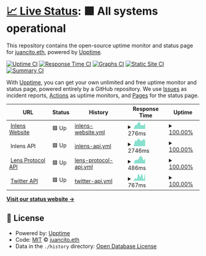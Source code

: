 # [📈 Live Status](https://status.inlens.xyz): <!--live status--> **🟩 All systems operational**

This repository contains the open-source uptime monitor and status page for [juancito.eth](https://status.inlens.xyz), powered by [Upptime](https://github.com/upptime/upptime).

[![Uptime CI](https://github.com/0xJuancito/inlens-upptime/workflows/Uptime%20CI/badge.svg)](https://github.com/0xJuancito/inlens-upptime/actions?query=workflow%3A%22Uptime+CI%22)
[![Response Time CI](https://github.com/0xJuancito/inlens-upptime/workflows/Response%20Time%20CI/badge.svg)](https://github.com/0xJuancito/inlens-upptime/actions?query=workflow%3A%22Response+Time+CI%22)
[![Graphs CI](https://github.com/0xJuancito/inlens-upptime/workflows/Graphs%20CI/badge.svg)](https://github.com/0xJuancito/inlens-upptime/actions?query=workflow%3A%22Graphs+CI%22)
[![Static Site CI](https://github.com/0xJuancito/inlens-upptime/workflows/Static%20Site%20CI/badge.svg)](https://github.com/0xJuancito/inlens-upptime/actions?query=workflow%3A%22Static+Site+CI%22)
[![Summary CI](https://github.com/0xJuancito/inlens-upptime/workflows/Summary%20CI/badge.svg)](https://github.com/0xJuancito/inlens-upptime/actions?query=workflow%3A%22Summary+CI%22)

With [Upptime](https://upptime.js.org), you can get your own unlimited and free uptime monitor and status page, powered entirely by a GitHub repository. We use [Issues](https://github.com/0xJuancito/inlens-upptime/issues) as incident reports, [Actions](https://github.com/0xJuancito/inlens-upptime/actions) as uptime monitors, and [Pages](https://status.inlens.xyz) for the status page.

<!--start: status pages-->
<!-- This summary is generated by Upptime (https://github.com/upptime/upptime) -->
<!-- Do not edit this manually, your changes will be overwritten -->
<!-- prettier-ignore -->
| URL | Status | History | Response Time | Uptime |
| --- | ------ | ------- | ------------- | ------ |
| <img alt="" src="https://icons.duckduckgo.com/ip3/inlens.xyz.ico" height="13"> [Inlens Website](http://inlens.xyz) | 🟩 Up | [inlens-website.yml](https://github.com/0xJuancito/inlens-upptime/commits/HEAD/history/inlens-website.yml) | <details><summary><img alt="Response time graph" src="./graphs/inlens-website/response-time-week.png" height="20"> 276ms</summary><br><a href="https://status.inlens.xyz/history/inlens-website"><img alt="Response time 419" src="https://img.shields.io/endpoint?url=https%3A%2F%2Fraw.githubusercontent.com%2F0xJuancito%2Finlens-upptime%2FHEAD%2Fapi%2Finlens-website%2Fresponse-time.json"></a><br><a href="https://status.inlens.xyz/history/inlens-website"><img alt="24-hour response time 242" src="https://img.shields.io/endpoint?url=https%3A%2F%2Fraw.githubusercontent.com%2F0xJuancito%2Finlens-upptime%2FHEAD%2Fapi%2Finlens-website%2Fresponse-time-day.json"></a><br><a href="https://status.inlens.xyz/history/inlens-website"><img alt="7-day response time 276" src="https://img.shields.io/endpoint?url=https%3A%2F%2Fraw.githubusercontent.com%2F0xJuancito%2Finlens-upptime%2FHEAD%2Fapi%2Finlens-website%2Fresponse-time-week.json"></a><br><a href="https://status.inlens.xyz/history/inlens-website"><img alt="30-day response time 511" src="https://img.shields.io/endpoint?url=https%3A%2F%2Fraw.githubusercontent.com%2F0xJuancito%2Finlens-upptime%2FHEAD%2Fapi%2Finlens-website%2Fresponse-time-month.json"></a><br><a href="https://status.inlens.xyz/history/inlens-website"><img alt="1-year response time 419" src="https://img.shields.io/endpoint?url=https%3A%2F%2Fraw.githubusercontent.com%2F0xJuancito%2Finlens-upptime%2FHEAD%2Fapi%2Finlens-website%2Fresponse-time-year.json"></a></details> | <details><summary><a href="https://status.inlens.xyz/history/inlens-website">100.00%</a></summary><a href="https://status.inlens.xyz/history/inlens-website"><img alt="All-time uptime 99.98%" src="https://img.shields.io/endpoint?url=https%3A%2F%2Fraw.githubusercontent.com%2F0xJuancito%2Finlens-upptime%2FHEAD%2Fapi%2Finlens-website%2Fuptime.json"></a><br><a href="https://status.inlens.xyz/history/inlens-website"><img alt="24-hour uptime 100.00%" src="https://img.shields.io/endpoint?url=https%3A%2F%2Fraw.githubusercontent.com%2F0xJuancito%2Finlens-upptime%2FHEAD%2Fapi%2Finlens-website%2Fuptime-day.json"></a><br><a href="https://status.inlens.xyz/history/inlens-website"><img alt="7-day uptime 100.00%" src="https://img.shields.io/endpoint?url=https%3A%2F%2Fraw.githubusercontent.com%2F0xJuancito%2Finlens-upptime%2FHEAD%2Fapi%2Finlens-website%2Fuptime-week.json"></a><br><a href="https://status.inlens.xyz/history/inlens-website"><img alt="30-day uptime 99.93%" src="https://img.shields.io/endpoint?url=https%3A%2F%2Fraw.githubusercontent.com%2F0xJuancito%2Finlens-upptime%2FHEAD%2Fapi%2Finlens-website%2Fuptime-month.json"></a><br><a href="https://status.inlens.xyz/history/inlens-website"><img alt="1-year uptime 99.98%" src="https://img.shields.io/endpoint?url=https%3A%2F%2Fraw.githubusercontent.com%2F0xJuancito%2Finlens-upptime%2FHEAD%2Fapi%2Finlens-website%2Fuptime-year.json"></a></details>
| <img alt="" src="https://icons.duckduckgo.com/ip3/null.ico" height="13"> Inlens API | 🟩 Up | [inlens-api.yml](https://github.com/0xJuancito/inlens-upptime/commits/HEAD/history/inlens-api.yml) | <details><summary><img alt="Response time graph" src="./graphs/inlens-api/response-time-week.png" height="20"> 2746ms</summary><br><a href="https://status.inlens.xyz/history/inlens-api"><img alt="Response time 2234" src="https://img.shields.io/endpoint?url=https%3A%2F%2Fraw.githubusercontent.com%2F0xJuancito%2Finlens-upptime%2FHEAD%2Fapi%2Finlens-api%2Fresponse-time.json"></a><br><a href="https://status.inlens.xyz/history/inlens-api"><img alt="24-hour response time 2391" src="https://img.shields.io/endpoint?url=https%3A%2F%2Fraw.githubusercontent.com%2F0xJuancito%2Finlens-upptime%2FHEAD%2Fapi%2Finlens-api%2Fresponse-time-day.json"></a><br><a href="https://status.inlens.xyz/history/inlens-api"><img alt="7-day response time 2746" src="https://img.shields.io/endpoint?url=https%3A%2F%2Fraw.githubusercontent.com%2F0xJuancito%2Finlens-upptime%2FHEAD%2Fapi%2Finlens-api%2Fresponse-time-week.json"></a><br><a href="https://status.inlens.xyz/history/inlens-api"><img alt="30-day response time 2296" src="https://img.shields.io/endpoint?url=https%3A%2F%2Fraw.githubusercontent.com%2F0xJuancito%2Finlens-upptime%2FHEAD%2Fapi%2Finlens-api%2Fresponse-time-month.json"></a><br><a href="https://status.inlens.xyz/history/inlens-api"><img alt="1-year response time 2234" src="https://img.shields.io/endpoint?url=https%3A%2F%2Fraw.githubusercontent.com%2F0xJuancito%2Finlens-upptime%2FHEAD%2Fapi%2Finlens-api%2Fresponse-time-year.json"></a></details> | <details><summary><a href="https://status.inlens.xyz/history/inlens-api">100.00%</a></summary><a href="https://status.inlens.xyz/history/inlens-api"><img alt="All-time uptime 99.91%" src="https://img.shields.io/endpoint?url=https%3A%2F%2Fraw.githubusercontent.com%2F0xJuancito%2Finlens-upptime%2FHEAD%2Fapi%2Finlens-api%2Fuptime.json"></a><br><a href="https://status.inlens.xyz/history/inlens-api"><img alt="24-hour uptime 100.00%" src="https://img.shields.io/endpoint?url=https%3A%2F%2Fraw.githubusercontent.com%2F0xJuancito%2Finlens-upptime%2FHEAD%2Fapi%2Finlens-api%2Fuptime-day.json"></a><br><a href="https://status.inlens.xyz/history/inlens-api"><img alt="7-day uptime 100.00%" src="https://img.shields.io/endpoint?url=https%3A%2F%2Fraw.githubusercontent.com%2F0xJuancito%2Finlens-upptime%2FHEAD%2Fapi%2Finlens-api%2Fuptime-week.json"></a><br><a href="https://status.inlens.xyz/history/inlens-api"><img alt="30-day uptime 99.83%" src="https://img.shields.io/endpoint?url=https%3A%2F%2Fraw.githubusercontent.com%2F0xJuancito%2Finlens-upptime%2FHEAD%2Fapi%2Finlens-api%2Fuptime-month.json"></a><br><a href="https://status.inlens.xyz/history/inlens-api"><img alt="1-year uptime 99.91%" src="https://img.shields.io/endpoint?url=https%3A%2F%2Fraw.githubusercontent.com%2F0xJuancito%2Finlens-upptime%2FHEAD%2Fapi%2Finlens-api%2Fuptime-year.json"></a></details>
| <img alt="" src="https://icons.duckduckgo.com/ip3/api.lens.dev.ico" height="13"> [Lens Protocol API](https://api.lens.dev) | 🟩 Up | [lens-protocol-api.yml](https://github.com/0xJuancito/inlens-upptime/commits/HEAD/history/lens-protocol-api.yml) | <details><summary><img alt="Response time graph" src="./graphs/lens-protocol-api/response-time-week.png" height="20"> 486ms</summary><br><a href="https://status.inlens.xyz/history/lens-protocol-api"><img alt="Response time 525" src="https://img.shields.io/endpoint?url=https%3A%2F%2Fraw.githubusercontent.com%2F0xJuancito%2Finlens-upptime%2FHEAD%2Fapi%2Flens-protocol-api%2Fresponse-time.json"></a><br><a href="https://status.inlens.xyz/history/lens-protocol-api"><img alt="24-hour response time 340" src="https://img.shields.io/endpoint?url=https%3A%2F%2Fraw.githubusercontent.com%2F0xJuancito%2Finlens-upptime%2FHEAD%2Fapi%2Flens-protocol-api%2Fresponse-time-day.json"></a><br><a href="https://status.inlens.xyz/history/lens-protocol-api"><img alt="7-day response time 486" src="https://img.shields.io/endpoint?url=https%3A%2F%2Fraw.githubusercontent.com%2F0xJuancito%2Finlens-upptime%2FHEAD%2Fapi%2Flens-protocol-api%2Fresponse-time-week.json"></a><br><a href="https://status.inlens.xyz/history/lens-protocol-api"><img alt="30-day response time 455" src="https://img.shields.io/endpoint?url=https%3A%2F%2Fraw.githubusercontent.com%2F0xJuancito%2Finlens-upptime%2FHEAD%2Fapi%2Flens-protocol-api%2Fresponse-time-month.json"></a><br><a href="https://status.inlens.xyz/history/lens-protocol-api"><img alt="1-year response time 525" src="https://img.shields.io/endpoint?url=https%3A%2F%2Fraw.githubusercontent.com%2F0xJuancito%2Finlens-upptime%2FHEAD%2Fapi%2Flens-protocol-api%2Fresponse-time-year.json"></a></details> | <details><summary><a href="https://status.inlens.xyz/history/lens-protocol-api">100.00%</a></summary><a href="https://status.inlens.xyz/history/lens-protocol-api"><img alt="All-time uptime 100.00%" src="https://img.shields.io/endpoint?url=https%3A%2F%2Fraw.githubusercontent.com%2F0xJuancito%2Finlens-upptime%2FHEAD%2Fapi%2Flens-protocol-api%2Fuptime.json"></a><br><a href="https://status.inlens.xyz/history/lens-protocol-api"><img alt="24-hour uptime 100.00%" src="https://img.shields.io/endpoint?url=https%3A%2F%2Fraw.githubusercontent.com%2F0xJuancito%2Finlens-upptime%2FHEAD%2Fapi%2Flens-protocol-api%2Fuptime-day.json"></a><br><a href="https://status.inlens.xyz/history/lens-protocol-api"><img alt="7-day uptime 100.00%" src="https://img.shields.io/endpoint?url=https%3A%2F%2Fraw.githubusercontent.com%2F0xJuancito%2Finlens-upptime%2FHEAD%2Fapi%2Flens-protocol-api%2Fuptime-week.json"></a><br><a href="https://status.inlens.xyz/history/lens-protocol-api"><img alt="30-day uptime 100.00%" src="https://img.shields.io/endpoint?url=https%3A%2F%2Fraw.githubusercontent.com%2F0xJuancito%2Finlens-upptime%2FHEAD%2Fapi%2Flens-protocol-api%2Fuptime-month.json"></a><br><a href="https://status.inlens.xyz/history/lens-protocol-api"><img alt="1-year uptime 100.00%" src="https://img.shields.io/endpoint?url=https%3A%2F%2Fraw.githubusercontent.com%2F0xJuancito%2Finlens-upptime%2FHEAD%2Fapi%2Flens-protocol-api%2Fuptime-year.json"></a></details>
| <img alt="" src="https://icons.duckduckgo.com/ip3/twitter.com.ico" height="13"> [Twitter API](https://twitter.com/i/oauth2/authorize) | 🟩 Up | [twitter-api.yml](https://github.com/0xJuancito/inlens-upptime/commits/HEAD/history/twitter-api.yml) | <details><summary><img alt="Response time graph" src="./graphs/twitter-api/response-time-week.png" height="20"> 767ms</summary><br><a href="https://status.inlens.xyz/history/twitter-api"><img alt="Response time 482" src="https://img.shields.io/endpoint?url=https%3A%2F%2Fraw.githubusercontent.com%2F0xJuancito%2Finlens-upptime%2FHEAD%2Fapi%2Ftwitter-api%2Fresponse-time.json"></a><br><a href="https://status.inlens.xyz/history/twitter-api"><img alt="24-hour response time 404" src="https://img.shields.io/endpoint?url=https%3A%2F%2Fraw.githubusercontent.com%2F0xJuancito%2Finlens-upptime%2FHEAD%2Fapi%2Ftwitter-api%2Fresponse-time-day.json"></a><br><a href="https://status.inlens.xyz/history/twitter-api"><img alt="7-day response time 767" src="https://img.shields.io/endpoint?url=https%3A%2F%2Fraw.githubusercontent.com%2F0xJuancito%2Finlens-upptime%2FHEAD%2Fapi%2Ftwitter-api%2Fresponse-time-week.json"></a><br><a href="https://status.inlens.xyz/history/twitter-api"><img alt="30-day response time 583" src="https://img.shields.io/endpoint?url=https%3A%2F%2Fraw.githubusercontent.com%2F0xJuancito%2Finlens-upptime%2FHEAD%2Fapi%2Ftwitter-api%2Fresponse-time-month.json"></a><br><a href="https://status.inlens.xyz/history/twitter-api"><img alt="1-year response time 482" src="https://img.shields.io/endpoint?url=https%3A%2F%2Fraw.githubusercontent.com%2F0xJuancito%2Finlens-upptime%2FHEAD%2Fapi%2Ftwitter-api%2Fresponse-time-year.json"></a></details> | <details><summary><a href="https://status.inlens.xyz/history/twitter-api">100.00%</a></summary><a href="https://status.inlens.xyz/history/twitter-api"><img alt="All-time uptime 99.97%" src="https://img.shields.io/endpoint?url=https%3A%2F%2Fraw.githubusercontent.com%2F0xJuancito%2Finlens-upptime%2FHEAD%2Fapi%2Ftwitter-api%2Fuptime.json"></a><br><a href="https://status.inlens.xyz/history/twitter-api"><img alt="24-hour uptime 100.00%" src="https://img.shields.io/endpoint?url=https%3A%2F%2Fraw.githubusercontent.com%2F0xJuancito%2Finlens-upptime%2FHEAD%2Fapi%2Ftwitter-api%2Fuptime-day.json"></a><br><a href="https://status.inlens.xyz/history/twitter-api"><img alt="7-day uptime 100.00%" src="https://img.shields.io/endpoint?url=https%3A%2F%2Fraw.githubusercontent.com%2F0xJuancito%2Finlens-upptime%2FHEAD%2Fapi%2Ftwitter-api%2Fuptime-week.json"></a><br><a href="https://status.inlens.xyz/history/twitter-api"><img alt="30-day uptime 99.96%" src="https://img.shields.io/endpoint?url=https%3A%2F%2Fraw.githubusercontent.com%2F0xJuancito%2Finlens-upptime%2FHEAD%2Fapi%2Ftwitter-api%2Fuptime-month.json"></a><br><a href="https://status.inlens.xyz/history/twitter-api"><img alt="1-year uptime 99.97%" src="https://img.shields.io/endpoint?url=https%3A%2F%2Fraw.githubusercontent.com%2F0xJuancito%2Finlens-upptime%2FHEAD%2Fapi%2Ftwitter-api%2Fuptime-year.json"></a></details>

<!--end: status pages-->

[**Visit our status website →**](https://status.inlens.xyz)

## 📄 License

- Powered by: [Upptime](https://github.com/upptime/upptime)
- Code: [MIT](./LICENSE) © [juancito.eth](https://status.inlens.xyz)
- Data in the `./history` directory: [Open Database License](https://opendatacommons.org/licenses/odbl/1-0/)
